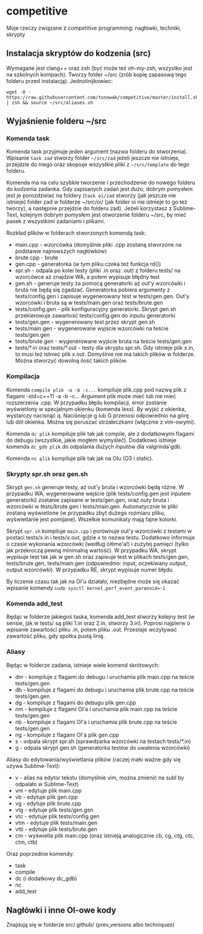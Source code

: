 # competitive

Moje rzeczy związane z competitive programming: nagłówki, techniki, skrypty

## Instalacja skryptów do kodzenia (src)

Wymagane jest clang++ oraz zsh (być może też oh-my-zsh, wszystko jest na szkolnych kompach). Tworzy folder ~/src (zrób kopię zapasową tego folderu przed instalacją). Jednolinijkowiec:

```
wget -O - https://raw.githubusercontent.com/tonowak/competitive/master/install.sh | zsh && source ~/src/aliases.sh
```

## Wyjaśnienie folderu ~/src

### Komenda task

Komenda task przyjmuje jeden argument (nazwa folderu do stworzenia). Wpisanie `task zad` stworzy folder `~/src/zad` jeżeli jeszcze nie istnieje, przejdzie do niego oraz skopiuje wszystkie pliki z `~/src/template` do tego folderu.

Komenda ma na celu szybkie tworzenie i przechodzenie do nowego folderu do kodzenia zadanka. Gdy zapisanych zadań jest dużo, dobrym pomysłem jest je porozdzielać na foldery (`task oi/zad` stworzy (jak jeszcze nie istnieje) folder zad w folderze ~/src/oi/ (jak folder oi nie istnieje to go też tworzy), a następnie przejdzie do folderu zad). Jeżeli korzystasz z Sublime-Text, kolejnym dobrym pomysłem jest otworzenie folderu ~/src, by mieć pasek z wszystkimi zadaniami i plikami.

Rozkład plików w folderach stworzonych komendą task:
* main.cpp - wzorcówka (domyślnie pliki .cpp zostaną stworzone na podstawie najnowszych nagłówków)
* brute.cpp - brute
* gen.cpp - generatorka (w tym pliku czeka też funkcja rd())
* spr.sh - odpala po kolei testy (pliki .in oraz .out) z folderu tests/ na wzorcówce aż znajdzie WA, a potem wypisuje błędny test
* gen.sh - generuje testy za pomocą generatorki aż out'y wzorcówki i bruta nie będą się zgadzać. Generatorka pobiera argumenty z tests/config.gen i zapisuje wygenerowany test w tests/gen.gen. Out'y wzorcówki i bruta są w tests/main.gen oraz tests/brute.gen
* tests/config.gen - plik konfiguracyjny generatorki. Skrypt gen.sh przekierowuje zawartość tests/config.gen do inputu generatorki
* tests/gen.gen - wygenerowany test przez skrypt gen.sh
* tests/main.gen - wygenerowane wyjście wzorcówki na teście tests/gen.gen
* tests/brute.gen - wygenerowane wyjście bruta na teście tests/gen.gen
* tests/\*.in oraz tests/\*.out - testy dla skryptu spr.sh. Gdy istnieje plik x.in, to musi też istnieć plik x.out. Domyślnie nie ma takich plików w folderze. Można stworzyć dowolną ilość takich plików.

### Kompilacja

Komenda `compile plik -a -b -c...` kompiluje plik.cpp pod nazwą plik z flagami -std=c++11 -a -b -c... Argument plik może mieć lub nie mieć rozszerzenia .cpp. W przypadku błędu kompilacji, error zostanie wyświetlony w specjalnym okienku (komenda less). By wyjść z okienka, wystarczy nacisnąć q. Naciśnięcje g lub G przenosi odpowiednio na górę lub dół okienka. Można się poruszać strzałeczkami (włącznie z vim-owymi).

Komenda `dc plik` kompiluje plik tak jak compile, ale z dodatkowymi flagami do debugu (wszystkie, jakie mogłem wymyśleć). Dodatkowo istnieje komenda `dc_gdb plik` do odpalania dużych inputów dla valgrinda'gdb.

Komenda `nc plik` kompiluje plik tak jak na OIu (O3 i static).

### Skrypty spr.sh oraz gen.sh

Skrypt `gen.sh` generuje testy, aż out'y bruta i wzorcówki będą różne. W przypadku WA, wygenerowane wejście (plik tests/config.gen jest inputem generatorki) zostanie zapisane w tests/gen.gen, oraz outy bruta i wzorcówki w tests/brute.gen i tests/main.gen. Automatycznie te pliki zostaną wyświetlone (w przypadku zbyt dużego rozmiaru pliku, wyświetlanie jest pomijane). Wszelkie komunikaty mają fajne kolorki.

Skrypt `spr.sh` kompiluje `main.cpp` i porównuje out'y wzorcówki z testami w postaci tests/x.in i tests/x.out, gdzie x to nazwa testu. Dodatkowo informuje o czasie wykonania wzorcówki (według oitime'a!) i zużytej pamięci (tylko jak przekroczą pewną minimalną wartość). W przypadku WA, skrypt wypisuje test tak jak w gen.sh oraz zapisuje test w plikach tests/gen.gen, tests/brute.gen, tests/main.gen (odpowiednio: input, oczekiwany output, output wzorcówki). W przypadku RE, skrypt wypisuje numer błędu.

By liczenie czasu tak jak na OI'u działało, niezbędne może się okazać wpisanie komendy `sudo sysctl kernel.perf_event_paranoid=-1`

### Komenda add\_test

Będąc w folderze jakiegoś taska, komenda add\_test stworzy kolejny test (w sensie, jak w tests/ są pliki 1.in oraz 2.in, stworzy 3.in). Poprosi najpierw o wpisanie zawartości pliku .in, potem pliku .out. Przestaje wczytywać zawartość pliku, gdy spotka pustą linię.

### Aliasy

Będąc w folderze zadania, istnieje wiele komend skrótowych:

* dm - kompiluje z flagami do debugu i uruchamia plik main.cpp na teście tests/gen.gen
* db - kompiluje z flagami do debugu i uruchamia plik brute.cpp na teście tests/gen.gen
* dg - kompiluje z flagami do debugu plik gen.cpp
* nm - kompiluje z flagami OI'a i uruchamia plik main.cpp na teście tests/gen.gen
* nb - kompiluje z flagami OI'a i uruchamia plik brute.cpp na teście tests/gen.gen
* ng - kompiluje z flagami OI'a plik gen.cpp
* s - odpala skrypt spr.sh (sprawdzarka wzorcówki na testach tests/\*.in)
* g - odpala skrypt gen.sh (generatorka testów do uwalenia wzorcówki)

Aliasy do edytowania/wyświetlania plików (raczej mało ważne gdy się używa Sublime-Text):

* v - alias na edytor tekstu (domyślnie vim, można zmienić na subl by odpalało w Sublime-Text)
* vm - edytuje plik main.cpp
* vb - edytuje plik gen.cpp
* vg - edytuje plik brute.cpp
* vtg - edytuje plik tests/gen.gen
* vtc - edytuje plik tests/config.gen
* vtm - edytuje plik tests/main.gen
* vtb - edytuje plik tests/brute.gen
* cm - wyświetla plik main.cpp (oraz istnieją analogicznie cb, cg, ctg, ctc, ctm, ctb)

Oraz poprzednie komendy:

* task
* compile
* dc (i dodatkowy dc\_gdb)
* nc
* add\_test

## Nagłówki i inne OI-owe kody

Znajdują się w folderze src/.github/ (prev_versions albo techniques)




